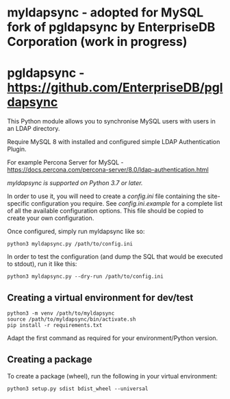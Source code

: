 # myldapsync - adopted for MySQL fork of pgldapsync by EnterpriseDB Corporation (work in progress)
# pgldapsync - https://github.com/EnterpriseDB/pgldapsync

This Python module allows you to synchronise MySQL users
with users in an LDAP directory.

Require MySQL 8 with installed and configured simple LDAP Authentication Plugin.

For example Percona Server for MySQL - https://docs.percona.com/percona-server/8.0/ldap-authentication.html

*myldapsync is supported on Python 3.7 or later.*

In order to use it, you will need to create a _config.ini_ 
file containing the site-specific configuration you require. 
See _config.ini.example_ for a complete list of all the 
available configuration options. This file should be copied to
create your own configuration.

Once configured, simply run myldapsync like so:

    python3 myldapsync.py /path/to/config.ini
    
In order to test the configuration (and dump the SQL that would
be executed to stdout), run it like this:

    python3 myldapsync.py --dry-run /path/to/config.ini

## Creating a virtual environment for dev/test

    python3 -m venv /path/to/myldapsync
    source /path/to/myldapsync/bin/activate.sh
    pip install -r requirements.txt
    
Adapt the first command as required for your environment/Python
version.

## Creating a package

To create a package (wheel), run the following in your virtual 
environment:

    python3 setup.py sdist bdist_wheel --universal
